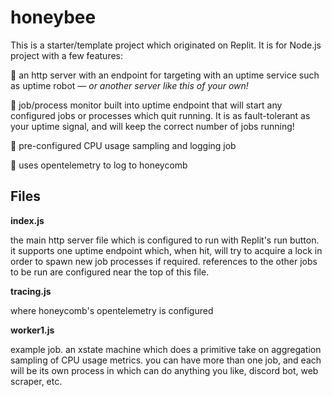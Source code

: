# honeybee

This is a starter/template project which originated on Replit. It is for Node.js project with a few features:

🚀 an http server with an endpoint for targeting with an uptime service such as uptime robot — *or another server like this of your own!*

🚀 job/process monitor built into uptime endpoint that will start any configured jobs or processes which quit running. It is as fault-tolerant as your uptime signal, and will keep the correct number of jobs running!

🚀 pre-configured CPU usage sampling and logging job

🚀 uses opentelemetry to log to honeycomb

## Files

**index.js**

the main http server file which is configured to run with Replit's run button. it supports one uptime endpoint which, when hit, will try to acquire a lock in order to spawn new job processes if required. references to the other jobs to be run are configured near the top of this file.

**tracing.js**

where honeycomb's opentelemetry is configured

**worker1.js**

example job. an xstate machine which does a primitive take on aggregation sampling of CPU usage metrics. you can have more than one job, and each will be its own process in which can do anything you like, discord bot, web scraper, etc.